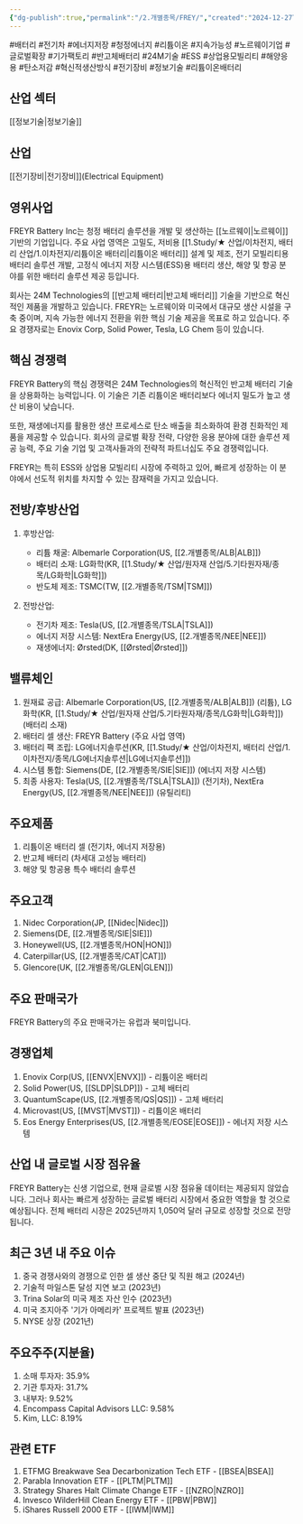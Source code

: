 ```yaml
---
{"dg-publish":true,"permalink":"/2.개별종목/FREY/","created":"2024-12-27T09:51:58.311+09:00","updated":"2025-06-03T20:05:59.093+09:00"}
---
```


#배터리 #전기차 #에너지저장 #청정에너지 #리튬이온 #지속가능성 #노르웨이기업 #글로벌확장 #기가팩토리 #반고체배터리 #24M기술 #ESS #상업용모빌리티 #해양응용 #탄소저감 #혁신적생산방식 #전기장비 #정보기술 #리튬이온배터리

## 산업 섹터

[[정보기술\|정보기술]]

## 산업

[[전기장비\|전기장비]](Electrical Equipment)

## 영위사업

FREYR Battery Inc는 청정 배터리 솔루션을 개발 및 생산하는 [[노르웨이\|노르웨이]] 기반의 기업입니다. 주요 사업 영역은 고밀도, 저비용 [[1.Study/★ 산업/이차전지, 배터리 산업/1.이차전지/리튬이온 배터리\|리튬이온 배터리]] 설계 및 제조, 전기 모빌리티용 배터리 솔루션 개발, 고정식 에너지 저장 시스템(ESS)용 배터리 생산, 해양 및 항공 분야를 위한 배터리 솔루션 제공 등입니다. 

회사는 24M Technologies의 [[반고체 배터리\|반고체 배터리]] 기술을 기반으로 혁신적인 제품을 개발하고 있습니다. FREYR는 노르웨이와 미국에서 대규모 생산 시설을 구축 중이며, 지속 가능한 에너지 전환을 위한 핵심 기술 제공을 목표로 하고 있습니다. 주요 경쟁자로는 Enovix Corp, Solid Power, Tesla, LG Chem 등이 있습니다.

## 핵심 경쟁력

FREYR Battery의 핵심 경쟁력은 24M Technologies의 혁신적인 반고체 배터리 기술을 상용화하는 능력입니다. 이 기술은 기존 리튬이온 배터리보다 에너지 밀도가 높고 생산 비용이 낮습니다. 

또한, 재생에너지를 활용한 생산 프로세스로 탄소 배출을 최소화하여 환경 친화적인 제품을 제공할 수 있습니다. 회사의 글로벌 확장 전략, 다양한 응용 분야에 대한 솔루션 제공 능력, 주요 기술 기업 및 고객사들과의 전략적 파트너십도 주요 경쟁력입니다. 

FREYR는 특히 ESS와 상업용 모빌리티 시장에 주력하고 있어, 빠르게 성장하는 이 분야에서 선도적 위치를 차지할 수 있는 잠재력을 가지고 있습니다.

## 전방/후방산업

1. 후방산업:
    
    - 리튬 채굴: Albemarle Corporation(US, [[2.개별종목/ALB\|ALB]])
    - 배터리 소재: LG화학(KR, [[1.Study/★ 산업/원자재 산업/5.기타원자재/종목/LG화학\|LG화학]])
    - 반도체 제조: TSMC(TW, [[2.개별종목/TSM\|TSM]])
    
2. 전방산업:
    
    - 전기차 제조: Tesla(US, [[2.개별종목/TSLA\|TSLA]])
    - 에너지 저장 시스템: NextEra Energy(US, [[2.개별종목/NEE\|NEE]])
    - 재생에너지: Ørsted(DK, [[Ørsted\|Ørsted]])
    

## 밸류체인

1. 원재료 공급: Albemarle Corporation(US, [[2.개별종목/ALB\|ALB]]) (리튬), LG화학(KR, [[1.Study/★ 산업/원자재 산업/5.기타원자재/종목/LG화학\|LG화학]]) (배터리 소재)
2. 배터리 셀 생산: FREYR Battery (주요 사업 영역)
3. 배터리 팩 조립: LG에너지솔루션(KR, [[1.Study/★ 산업/이차전지, 배터리 산업/1.이차전지/종목/LG에너지솔루션\|LG에너지솔루션]])
4. 시스템 통합: Siemens(DE, [[2.개별종목/SIE\|SIE]]) (에너지 저장 시스템)
5. 최종 사용자: Tesla(US, [[2.개별종목/TSLA\|TSLA]]) (전기차), NextEra Energy(US, [[2.개별종목/NEE\|NEE]]) (유틸리티)

## 주요제품

1. 리튬이온 배터리 셀 (전기차, 에너지 저장용)
2. 반고체 배터리 (차세대 고성능 배터리)
3. 해양 및 항공용 특수 배터리 솔루션

## 주요고객

1. Nidec Corporation(JP, [[Nidec\|Nidec]])
2. Siemens(DE, [[2.개별종목/SIE\|SIE]])
3. Honeywell(US, [[2.개별종목/HON\|HON]])
4. Caterpillar(US, [[2.개별종목/CAT\|CAT]])
5. Glencore(UK, [[2.개별종목/GLEN\|GLEN]])

## 주요 판매국가

FREYR Battery의 주요 판매국가는 유럽과 북미입니다.

## 경쟁업체

1. Enovix Corp(US, [[ENVX\|ENVX]]) - 리튬이온 배터리
2. Solid Power(US, [[SLDP\|SLDP]]) - 고체 배터리
3. QuantumScape(US, [[2.개별종목/QS\|QS]]) - 고체 배터리
4. Microvast(US, [[MVST\|MVST]]) - 리튬이온 배터리
5. Eos Energy Enterprises(US, [[2.개별종목/EOSE\|EOSE]]) - 에너지 저장 시스템

## 산업 내 글로벌 시장 점유율

FREYR Battery는 신생 기업으로, 현재 글로벌 시장 점유율 데이터는 제공되지 않았습니다. 그러나 회사는 빠르게 성장하는 글로벌 배터리 시장에서 중요한 역할을 할 것으로 예상됩니다. 전체 배터리 시장은 2025년까지 1,050억 달러 규모로 성장할 것으로 전망됩니다.

## 최근 3년 내 주요 이슈

1. 중국 경쟁사와의 경쟁으로 인한 셀 생산 중단 및 직원 해고 (2024년)
2. 기술적 마일스톤 달성 지연 보고 (2023년)
3. Trina Solar의 미국 제조 자산 인수 (2023년)
4. 미국 조지아주 '기가 아메리카' 프로젝트 발표 (2023년)
5. NYSE 상장 (2021년)

## 주요주주(지분율)

1. 소매 투자자: 35.9%
2. 기관 투자자: 31.7%
3. 내부자: 9.52%
4. Encompass Capital Advisors LLC: 9.58%
5. Kim, LLC: 8.19%

## 관련 ETF

1. ETFMG Breakwave Sea Decarbonization Tech ETF - [[BSEA\|BSEA]]
2. Parabla Innovation ETF - [[PLTM\|PLTM]]
3. Strategy Shares Halt Climate Change ETF - [[NZRO\|NZRO]]
4. Invesco WilderHill Clean Energy ETF - [[PBW\|PBW]]
5. iShares Russell 2000 ETF - [[IWM\|IWM]]
